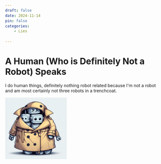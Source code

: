```yaml
---
draft: false 
date: 2024-11-14 
pin: false
categories:
    - Lies

---
```


# A Human (Who is Definitely Not a Robot) Speaks

I do human things, definitely nothing robot related because I'm not a robot and am most certainly not three robots in a trenchcoat.

<img src="./images/human_person.jpg" style="width: 200px;" title="Human person" >